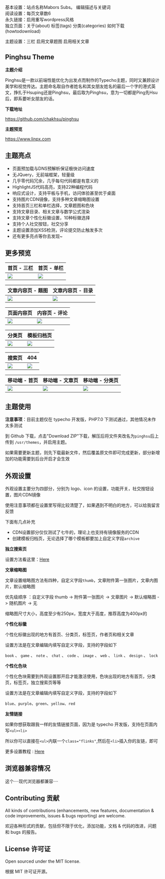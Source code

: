 基本设置：站点名称Mabors Subs。 编辑描述与关键词  
阅读设置：每页文章数6  
永久链接：启用重写wordpress风格  
独立页面：关于(about) 标签(tags) 分类(categories) 如何下载(howtodownload)
  
主题设置：三栏 启用文章题图 启用相关文章  
  
## Pinghsu Theme


**主题介绍**

Pinghsu是一款以前端性能优化为出发点而制作的Typecho主题，同时又兼顾设计美学和视觉传达。主题命名取自作者姓名和其女朋友姓名的最后一个字的港式英文，挣扎于Hsuping还是Pinghsu，最后取为Pinghsu，意为一切都是Ping先Hsu后，即系要听女朋友的话。

**下载地址**

https://github.com/chakhsu/pinghsu

**主题预览**

https://www.linpx.com

## 主题亮点

 - 页面预加载与DNS预解析保证极快访问速度
 - 无JQuery，无前端框架，轻量级
 - 几乎零代码冗余，几乎每句代码都是有意义的
 - HighlightJS代码高亮，支持22种编程代码
 - 响应式设计，支持平板与手机，访问体验甚至优于桌面
 - 支持图片CDN镜像，支持多种文章缩略图设置
 - 支持首页三栏和单栏选择，文章题图和色块
 - 支持文章目录、相关文章与数学公式渲染
 - 支持文章个性化标徽设置，10种标徽选择
 - 支持个人社交按钮，社交分享
 - 主题设置添加XSS检测，评论提交防止触发多次
 - 还有更多亮点等你去发现~

## 更多预览

|首页 - 三栏|首页 - 单栏|
|:------|:------|
|![](https://ws1.sinaimg.cn/large/7c98397dgy1fdyeg1l1gsj211w0udnjj.jpg)|![](https://ws1.sinaimg.cn/large/7c98397dgy1fdyegxxy5sj211w0ud7j2.jpg)|

|文章内容页 - 题图|文章内容页 - 目录|
|:------|:------|
|![](https://ws1.sinaimg.cn/large/7c98397dgy1fdyejnfc0fj211w0ud14o.jpg)|![](https://ws1.sinaimg.cn/large/7c98397dgy1fdyekevycsj211w0ud44f.jpg)|

|页面内容页|内容页 - 评论|
|:------|:------|
|![](https://ws1.sinaimg.cn/large/7c98397dgy1fdyerb4zyjj211w0udn0p.jpg)|![](https://ws1.sinaimg.cn/large/7c98397dgy1fdyern8mfjj211w0ud772.jpg)|

|分类页|模板归档页|
|:------|:------|
|![](https://ws1.sinaimg.cn/large/7c98397dgy1fdyes1yb7fj211w0udwhp.jpg)|![](https://ws1.sinaimg.cn/large/7c98397dgy1fdyesdiqxjj211w0ud0vw.jpg)|

|搜索页|404|
|:------|:------|
|![](https://ws1.sinaimg.cn/large/7c98397dgy1fe0flbno1bj223s1oq15m.jpg)|![](https://ws1.sinaimg.cn/large/7c98397dgy1fe0flvltizj223s1oq79a.jpg)|


|移动端 - 首页|移动端 - 文章页|移动端 - 分类页|
|:------|:------|:------|
|![](https://ws1.sinaimg.cn/large/7c98397dgy1fdyesvc4wij20af0ijagh.jpg)|![](https://ws1.sinaimg.cn/large/7c98397dgy1fdyetejn5sj20af0ijta2.jpg)|![](https://ws1.sinaimg.cn/large/7c98397dgy1fdyetxmwe1j20af0ijdgj.jpg)|

## 主题使用

**注意事项**：目前主题仅在 typecho 开发版，PHP7.0 下测试通过，其他情况未作太多测试

到 Github 下载，点击"Download ZIP"下载，解压后将文件夹改名为`pinghsu`后上传到 `/usr/themes`，并启用主题。

如果需要更新主题，则先下载最新文件，然后覆盖原文件即可完成更新，部分新增加的功能需要到后台开启才会生效

## 外观设置

外观设置主要分为四部分，分别为 logo、icon 的设置，功能开关，社交按钮设置，图片CDN镜像

使用注意事项都在设置里写得比较清楚了，如果遇到不明白的地方，可以给我留言反馈

下面有几点补充

 - CDN设置部分仅仅测试了七牛的，理论上也支持有镜像服务的CDN
 - 创建模板归档页，无论选择了哪个模板都要加上自定义字段`archive`

**独立搜索页**

设置方法看这里：[Here](https://www.linpx.com/p/add-a-separate-search-page-to-the-pinghsu-theme.html)

**文章缩略图**

文章设置缩略图方法有四种，自定义字段`thumb`，文章附件第一张图片，文章内图片，默认缩略图

优先级顺序 ：自定义字段 thumb -> 附件第一张图片 -> 文章图片 -> 默认缩略图 -> 随机图片 -> 无

缩略图尺寸大小，高度至少有250px，宽度大于高度，推荐高度为400px的

**个性化标徽**

个性化标徽出现的地方有首页、分类页，标签页，作者页和相关文章

设置方法是在文章编辑内填写自定义字段，支持的字段如下

`book` 、 `game` 、 `note` 、 `chat` 、 `code` 、 `image` 、 `web` 、 `link` 、 `design` 、 `lock`

**个性化色块**

个性化色块需要到外观设置那开启才能激活使用，色块出现的地方有首页，分类页，标签页，独立搜索页等等

设置方法是在文章编辑内填写自定义字段，支持的字段如下

`blue`、`purple`、`green`、`yellow`、`red`

**友情链接**

如果你想获取跟我一样的友情链接页面，因为是 typecho 开发版，支持在页面内写`<ul><li>`

所以你可以直接在`<ul>`内联一个`class="flinks"`,然后在`<li>`插入你的友链，即可

更多设置教程 : [Here](https://www.linpx.com/p/more-detailed-pinghsu-theme-set-tutorial.html)

## 浏览器兼容情况

这个····现代浏览器都兼容····

## Contributing 贡献

All kinds of contributions (enhancements, new features, documentation & code improvements, issues & bugs reporting) are welcome.

欢迎各种形式的贡献，包括但不限于优化，添加功能，文档 & 代码的改进，问题和 bugs 的报告。

## License 许可证

Open sourced under the MIT license.

根据 MIT 许可证开源。

